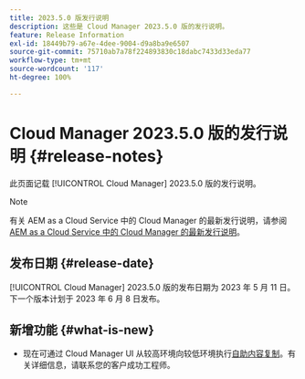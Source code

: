```yaml
---
title: 2023.5.0 版发行说明
description: 这些是 Cloud Manager 2023.5.0 版的发行说明。
feature: Release Information
exl-id: 18449b79-a67e-4dee-9004-d9a8ba9e6507
source-git-commit: 75710ab7a78f224893830c18dabc7433d33eda77
workflow-type: tm+mt
source-wordcount: '117'
ht-degree: 100%

---
```


# Cloud Manager 2023.5.0 版的发行说明 {#release-notes}

此页面记载 [!UICONTROL Cloud Manager] 2023.5.0 版的发行说明。

>[!NOTE]
>
>有关 AEM as a Cloud Service 中的 Cloud Manager 的最新发行说明，请参阅 [AEM as a Cloud Service 中的 Cloud Manager 的最新发行说明](https://experienceleague.adobe.com/docs/experience-manager-cloud-service/content/implementing/using-cloud-manager/release-notes-cloud-manager/release-notes-cm-current.html)。

## 发布日期 {#release-date}

[!UICONTROL Cloud Manager] 2023.5.0 版的发布日期为 2023 年 5 月 11 日。下一个版本计划于 2023 年 6 月 8 日发布。

## 新增功能 {#what-is-new}

* 现在可通过 Cloud Manager UI 从较高环境向较低环境执行[自助内容复制](/help/using/content-copy.md)。有关详细信息，请联系您的客户成功工程师。
